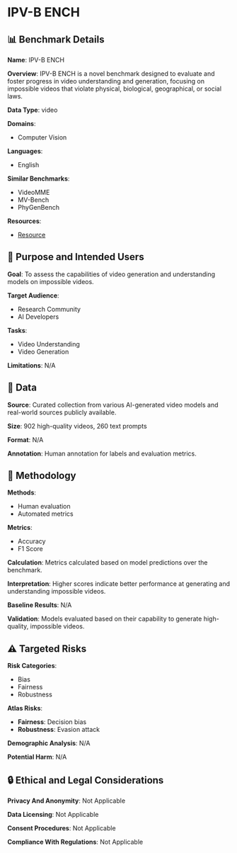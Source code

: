 # IPV-B ENCH

## 📊 Benchmark Details

**Name**: IPV-B ENCH

**Overview**: IPV-B ENCH is a novel benchmark designed to evaluate and foster progress in video understanding and generation, focusing on impossible videos that violate physical, biological, geographical, or social laws.

**Data Type**: video

**Domains**:
- Computer Vision

**Languages**:
- English

**Similar Benchmarks**:
- VideoMME
- MV-Bench
- PhyGenBench

**Resources**:
- [Resource](https://showlab.github.io/Impossible-Videos/)

## 🎯 Purpose and Intended Users

**Goal**: To assess the capabilities of video generation and understanding models on impossible videos.

**Target Audience**:
- Research Community
- AI Developers

**Tasks**:
- Video Understanding
- Video Generation

**Limitations**: N/A

## 💾 Data

**Source**: Curated collection from various AI-generated video models and real-world sources publicly available.

**Size**: 902 high-quality videos, 260 text prompts

**Format**: N/A

**Annotation**: Human annotation for labels and evaluation metrics.

## 🔬 Methodology

**Methods**:
- Human evaluation
- Automated metrics

**Metrics**:
- Accuracy
- F1 Score

**Calculation**: Metrics calculated based on model predictions over the benchmark.

**Interpretation**: Higher scores indicate better performance at generating and understanding impossible videos.

**Baseline Results**: N/A

**Validation**: Models evaluated based on their capability to generate high-quality, impossible videos.

## ⚠️ Targeted Risks

**Risk Categories**:
- Bias
- Fairness
- Robustness

**Atlas Risks**:
- **Fairness**: Decision bias
- **Robustness**: Evasion attack

**Demographic Analysis**: N/A

**Potential Harm**: N/A

## 🔒 Ethical and Legal Considerations

**Privacy And Anonymity**: Not Applicable

**Data Licensing**: Not Applicable

**Consent Procedures**: Not Applicable

**Compliance With Regulations**: Not Applicable
